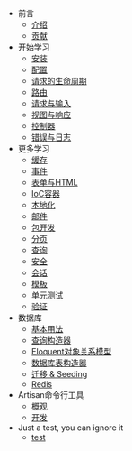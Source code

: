 - 前言
    - [介绍](/introduction)
    - [贡献](/contributing)
- 开始学习
    - [安装](/installation)
    - [配置](/configuration)
    - [请求的生命周期](/lifecycle)
    - [路由](/routing)
    - [请求与输入](/requests)
    - [视图与响应](/responses)
    - [控制器](/controllers)
    - [错误与日志](/errors)
- 更多学习
    - [缓存](/cache)
    - [事件](/events)
    - [表单与HTML](/html)
    - [IoC容器](/ioc)
    - [本地化](/localization)
    - [邮件](/mail)
    - [包开发](/packages)
    - [分页](/pagination)
    - [查询](/queues)
    - [安全](/security)
    - [会话](/session)
    - [模板](/templates)
    - [单元测试](/testing)
    - [验证](/validation)
- 数据库
    - [基本用法](/database)
    - [查询构造器](/queries)
    - [Eloquent对象关系模型](/eloquent)
    - [数据库表构造器](/schema)
    - [迁移 & Seeding](/migrations)
    - [Redis](/redis)
- Artisan命令行工具
    - [概观](/artisan)
    - [开发](/commands)
- Just a test, you can ignore it
    - [test](/test)
